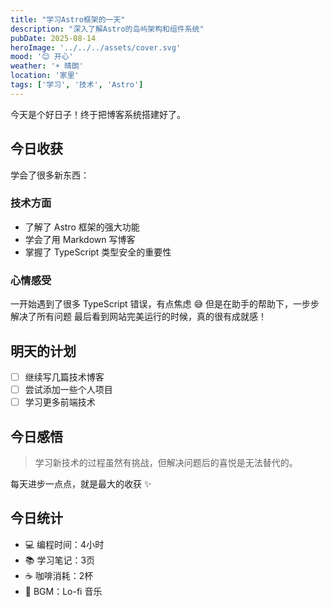 ```yaml
---
title: "学习Astro框架的一天"
description: "深入了解Astro的岛屿架构和组件系统"
pubDate: 2025-08-14
heroImage: '../../../assets/cover.svg'
mood: '😊 开心'
weather: '☀️ 晴朗'
location: '家里'
tags: ['学习', '技术', 'Astro']
---
```


今天是个好日子！终于把博客系统搭建好了。

## 今日收获

学会了很多新东西：

### 技术方面

- 了解了 Astro 框架的强大功能
- 学会了用 Markdown 写博客
- 掌握了 TypeScript 类型安全的重要性

### 心情感受

一开始遇到了很多 TypeScript 错误，有点焦虑 😅
但是在助手的帮助下，一步步解决了所有问题
最后看到网站完美运行的时候，真的很有成就感！

## 明天的计划

- [ ] 继续写几篇技术博客
- [ ] 尝试添加一些个人项目
- [ ] 学习更多前端技术

## 今日感悟

> 学习新技术的过程虽然有挑战，但解决问题后的喜悦是无法替代的。

每天进步一点点，就是最大的收获 ✨

## 今日统计

- 💻 编程时间：4小时
- 📚 学习笔记：3页
- ☕ 咖啡消耗：2杯
- 🎵 BGM：Lo-fi 音乐
